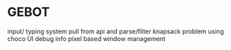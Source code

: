 # GEBOT

input/ typing system
pull from api and parse/filter
knapsack problem using choco
UI debug info
pixel based 
window management

